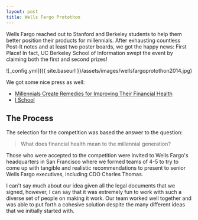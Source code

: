 ```yaml
---
layout: post
title: Wells Fargo Protothon
---
```


Wells Fargo reached out to Stanford and Berkeley students to help them better position their products for millennials. After exhausting countless Post-It notes and at least two poster boards, we got the happy news: First Place! In fact, UC Berkeley School of Information swept the event by claiming both the first and second prizes!

![_config.yml]({{ site.baseurl }}/assets/images/wellsfargoprotothon2014.jpg)

We got some nice press as well:

* [Millennials Create Remedies for Improving Their Financial Health](http://stories.wellsfargobank.com/millennials-create-remedies-improving-financial-health/?cid=facebook)
* [I School](http://www.ischool.berkeley.edu/newsandevents/news/20141208wellsfargoprotothon)

## The Process

The selection for the competition was based the answer to the question: 

> What does financial health mean to the millennial generation?

Those who were accepted to the competition were invited to Wells Fargo's headquarters in San Francisco where we formed teams of 4-5 to try to come up with tangible and realistic recommendations to present to senior Wells Fargo executives, including CDO Charles Thomas.

I can't say much about our idea given all the legal documents that we signed, however, I can say that it was extremely fun to work with such a diverse set of people on making it work. Our team worked well together and was able to put forth a cohesive solution despite the many different ideas that we initially started with.

